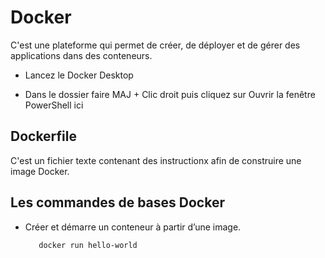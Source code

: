 # Docker

C'est une plateforme qui permet de créer, de déployer et de gérer des applications dans des conteneurs.

- Lancez le Docker Desktop

- Dans le dossier faire MAJ + Clic droit puis cliquez sur Ouvrir la fenêtre PowerShell ici

## Dockerfile

C'est un fichier texte contenant des instructionx afin de construire une image Docker.

## Les commandes de bases Docker 

- Créer et démarre un conteneur à partir d’une image.

         docker run hello-world

